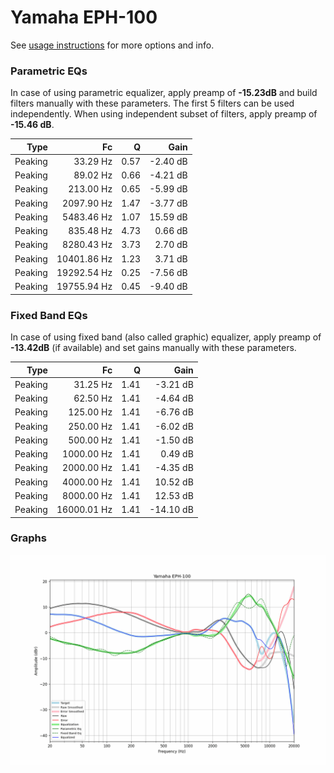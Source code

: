 # Yamaha EPH-100
See [usage instructions](https://github.com/jaakkopasanen/AutoEq#usage) for more options and info.

### Parametric EQs
In case of using parametric equalizer, apply preamp of **-15.23dB** and build filters manually
with these parameters. The first 5 filters can be used independently.
When using independent subset of filters, apply preamp of **-15.46 dB**.

| Type    | Fc          |    Q | Gain     |
|--------:|------------:|-----:|---------:|
| Peaking | 33.29 Hz    | 0.57 | -2.40 dB |
| Peaking | 89.02 Hz    | 0.66 | -4.21 dB |
| Peaking | 213.00 Hz   | 0.65 | -5.99 dB |
| Peaking | 2097.90 Hz  | 1.47 | -3.77 dB |
| Peaking | 5483.46 Hz  | 1.07 | 15.59 dB |
| Peaking | 835.48 Hz   | 4.73 | 0.66 dB  |
| Peaking | 8280.43 Hz  | 3.73 | 2.70 dB  |
| Peaking | 10401.86 Hz | 1.23 | 3.71 dB  |
| Peaking | 19292.54 Hz | 0.25 | -7.56 dB |
| Peaking | 19755.94 Hz | 0.45 | -9.40 dB |

### Fixed Band EQs
In case of using fixed band (also called graphic) equalizer, apply preamp of **-13.42dB**
(if available) and set gains manually with these parameters.

| Type    | Fc          |    Q | Gain      |
|--------:|------------:|-----:|----------:|
| Peaking | 31.25 Hz    | 1.41 | -3.21 dB  |
| Peaking | 62.50 Hz    | 1.41 | -4.64 dB  |
| Peaking | 125.00 Hz   | 1.41 | -6.76 dB  |
| Peaking | 250.00 Hz   | 1.41 | -6.02 dB  |
| Peaking | 500.00 Hz   | 1.41 | -1.50 dB  |
| Peaking | 1000.00 Hz  | 1.41 | 0.49 dB   |
| Peaking | 2000.00 Hz  | 1.41 | -4.35 dB  |
| Peaking | 4000.00 Hz  | 1.41 | 10.52 dB  |
| Peaking | 8000.00 Hz  | 1.41 | 12.53 dB  |
| Peaking | 16000.01 Hz | 1.41 | -14.10 dB |

### Graphs
![](./Yamaha%20EPH-100.png)